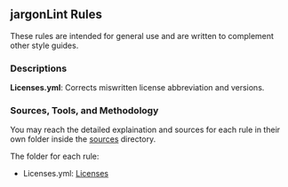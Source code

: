 ## jargonLint Rules

These rules are intended for general use and are written to complement other style guides.

### Descriptions

**Licenses.yml**: Corrects miswritten license abbreviation and versions.

### Sources, Tools, and Methodology

You may reach the detailed explaination and sources for each rule in their own folder inside the [sources](/sources) directory.

The folder for each rule:
- Licenses.yml: [Licenses](/sources/Licenses)
